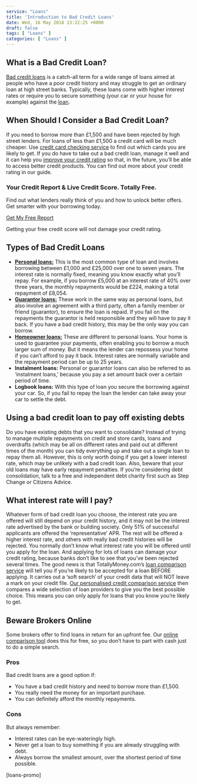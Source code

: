 ```yaml
---
service: "Loans"
title: 'Introduction to Bad Credit Loans'
date: Wed, 16 May 2018 13:22:25 +0000
draft: false
tags: [ "Loans" ]
categories: [ "Loans" ]
---
```


What is a Bad Credit Loan?
--------------------------

[Bad credit loans](https://www.totallymoney.com/loans/bad-credit/) is a catch-all term for a wide range of loans aimed at people who have a poor credit history and may struggle to get an ordinary loan at high street banks. Typically, these loans come with higher interest rates or require you to secure something (your car or your house for example) against the [loan](https://www.totallymoney.com/loans/).

When Should I Consider a Bad Credit Loan?
-----------------------------------------

If you need to borrow more than £1,500 and have been rejected by high street lenders. For loans of less than £1,500 a credit card will be much cheaper. Use [credit card checking service](https://www.totallymoney.com/credit-cards/find-eligibility/) to find out which cards you are likely to get. If you do have to take out a bad credit loan, manage it well and it can help you [improve your credit rating](https://www.totallymoney.com/free-credit-report/) so that, in the future, you’ll be able to access better credit products. You can find out more about your credit rating in our guide.


### Your Credit Report & Live Credit Score. Totally Free.

Find out what lenders really think of you and how to unlock better offers. Get smarter with your borrowing today.

[Get My Free Report](https://www.totallymoney.com/free-credit-report/)

Getting your free credit score will not damage your credit rating.

Types of Bad Credit Loans
-------------------------

*   **[Personal loans:](https://www.totallymoney.com/loans/unsecured/)** This is the most common type of loan and involves borrowing between £1,000 and £25,000 over one to seven years. The interest rate is normally fixed, meaning you know exactly what you’ll repay. For example, if you borrow £5,000 at an interest rate of 40% over three years, the monthly repayments would be £224, making a total repayment of £8,054.
*   **[Guarantor loans:](https://www.totallymoney.com/loans/guarantor/)** These work in the same way as personal loans, but also involve an agreement with a third party, often a family member or friend (guarantor), to ensure the loan is repaid. If you fail on the repayments the guarantor is held responsible and they will have to pay it back. If you have a bad credit history, this may be the only way you can borrow.
*   **[Homeowner loans:](https://www.totallymoney.com/loans/homeowner/)** These are different to personal loans. Your home is used to guarantee your payments, often enabling you to borrow a much larger sum of money. But it means the lender can repossess your home if you can’t afford to pay it back. Interest rates are normally variable and the repayment period can be up to 25 years.
*   **Instalment loans:** Personal or guarantor loans can also be referred to as ‘instalment loans,’ because you pay a set amount back over a certain period of time.
*   **Logbook loans:** With this type of loan you secure the borrowing against your car. So, if you fail to repay the loan the lender can take away your car to settle the debt.

Using a bad credit loan to pay off existing debts
-------------------------------------------------

Do you have existing debts that you want to consolidate? Instead of trying to manage multiple repayments on credit and store cards, loans and overdrafts (which may be all on different rates and paid out at different times of the month) you can tidy everything up and take out a single loan to repay them all. However, this is only worth doing if you get a lower interest rate, which may be unlikely with a bad credit loan. Also, beware that your old loans may have early repayment penalties. If you’re considering debt consolidation, talk to a free and independent debt charity first such as Step Change or Citizens Advice.

What interest rate will I pay?
------------------------------

Whatever form of bad credit loan you choose, the interest rate you are offered will still depend on your credit history, and it may not be the interest rate advertised by the bank or building society. Only 51% of successful applicants are offered the ‘representative’ APR. The rest will be offered a higher interest rate, and others with really bad credit histories will be rejected. You normally don’t know what interest rate you will be offered until you apply for the loan. And applying for lots of loans can damage your credit rating, because banks don’t like to see that you’ve been rejected several times. The good news is that TotallyMoney.com’s [loan comparison service](https://www.totallymoney.com/loans/eligibility/) will tell you if you’re likely to be accepted for a loan BEFORE applying. It carries out a ‘soft search’ of your credit data that will NOT leave a mark on your credit file. [Our personalised credit comparison service](https://www.totallymoney.com/loans/) then compares a wide selection of loan providers to give you the best possible choice. This means you can only apply for loans that you know you’re likely to get.

Beware Brokers Online
---------------------

Some brokers offer to find loans in return for an upfront fee. Our [online comparison tool](https://www.totallymoney.com/loans/) does this for free, so you don’t have to part with cash just to do a simple search.

### Pros

Bad credit loans are a good option if:

*   You have a bad credit history and need to borrow more than £1,500.
*   You really need the money for an important purchase.
*   You can definitely afford the monthly repayments.

### Cons

But always remember:

*   Interest rates can be eye-wateringly high.
*   Never get a loan to buy something if you are already struggling with debt.
*   Always borrow the smallest amount, over the shortest period of time possible.

\[loans-promo\]
